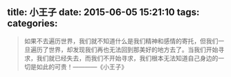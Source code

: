 title: 小王子
date: 2015-06-05 15:21:10
tags: 
categories:    
---
> 如果不去遍历世界，我们就不知道什么是我们精神和感情的寄托，但我们一旦遍历了世界，却发现我们再也无法回到那美好的地方去了。当我们开始寻求，我们就已经失去，而我们不开始寻求，我们根本无法知道自己身边的一切是如此的可贵！————《小王子》


